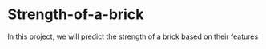 # Strength-of-a-brick
In this project, we will predict the strength of a brick based on their features
